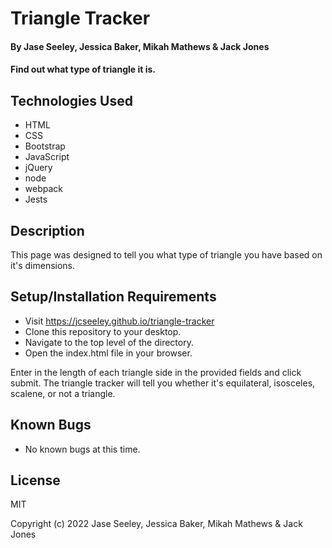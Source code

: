 # Triangle Tracker

#### By Jase Seeley, Jessica Baker, Mikah Mathews & Jack Jones

#### Find out what type of triangle it is.

## Technologies Used

* HTML
* CSS
* Bootstrap
* JavaScript
* jQuery
* node
* webpack
* Jests

## Description

This page was designed to tell you what type of triangle you have based on it's dimensions.

## Setup/Installation Requirements

* Visit https://jcseeley.github.io/triangle-tracker
* Clone this repository to your desktop.
* Navigate to the top level of the directory.
* Open the index.html file in your browser.

Enter in the length of each triangle side in the provided fields and click submit. The triangle tracker will tell you whether it's equilateral, isosceles, scalene, or not a triangle.

## Known Bugs

* No known bugs at this time.

## License

MIT

Copyright (c) 2022 Jase Seeley, Jessica Baker, Mikah Mathews & Jack Jones